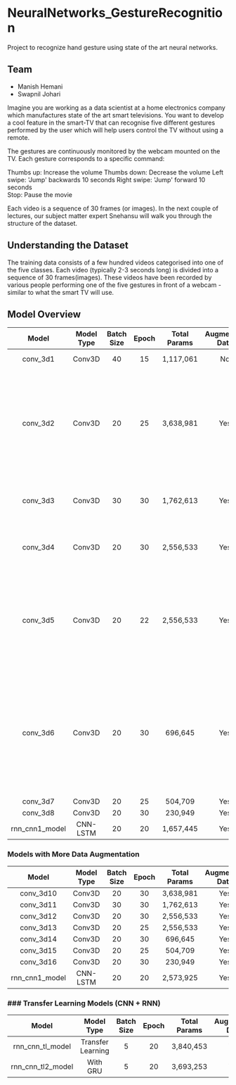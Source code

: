 # NeuralNetworks_GestureRecognition
Project to recognize  hand gesture using state of the art neural networks.

## Team
- Manish Hemani
- Swapnil Johari

Imagine you are working as a data scientist at a home electronics company which manufactures state of the art smart televisions. You want to develop a cool feature in the smart-TV that can recognise five different gestures performed by the user which will help users control the TV without using a remote.

The gestures are continuously monitored by the webcam mounted on the TV. Each gesture corresponds to a specific command:

Thumbs up:  Increase the volume
Thumbs down: Decrease the volume
Left swipe: 'Jump' backwards 10 seconds
Right swipe: 'Jump' forward 10 seconds  
Stop: Pause the movie

Each video is a sequence of 30 frames (or images). In the next couple of lectures, our subject matter expert Snehansu will walk you through the structure of the dataset.

## Understanding the Dataset
The training data consists of a few hundred videos categorised into one of the five classes. Each video (typically 2-3 seconds long) is divided into a sequence of 30 frames(images). These videos have been recorded by various people performing one of the five gestures in front of a webcam - similar to what the smart TV will use. 

## Model Overview

|    **Model**   | **Model Type** | **Batch Size** | **Epoch** | **Total Params** | **Augmented Data** | **Model Size** | **Loss** | **Acuracy** |                                                                     **Comment**                                                                     |
|:--------------:|:--------------:|:--------------:|:---------:|:----------------:|:------------------:|:--------------:|:--------:|:-----------:|:---------------------------------------------------------------------------------------------------------------------------------------------------:|
|    conv_3d1    |     Conv3D     |       40       |     15    |     1,117,061    |         No         |      13.2      |    10%   |     99%     | Overfitting model                                                                                                                                   |
|    conv_3d2    |     Conv3D     |       20       |     25    |     3,638,981    |         Yes        |      42.7      |    31%   |     89%     | Model is not over-fitting. Observed minor oscillations in loss so will   try reducing parameters, by lowering the learning rate to 0.0002            |
|    conv_3d3    |     Conv3D     |       30       |     30    |     1,762,613    |         Yes        |      20.7      |    75%   |     72%     | Results looks stable .by reducing    parameter size by half.                                                                                        |
|    conv_3d4    |     Conv3D     |       20       |     30    |     2,556,533    |         Yes        |      30.1      |    39%   |     86%     | By Adding more layers, model becomes over-fitting.                                                                                                     |
|    conv_3d5    |     Conv3D     |       20       |     22    |     2,556,533    |         Yes        |      30.1      |    38%   |     85%     | After Adding dropouts , validation accuracy is reduced as its not to   learn generalizable features and its further over-fitting                    |
|    conv_3d6    |     Conv3D     |       20       |     30    |      696,645     |         Yes        |       8.2      |    55%   |     81%     | Reducing the number of network parameters by reducing image resolution/   filter size and dense layer neurons. Comparably good validation accuracy. |
|    conv_3d7    |     Conv3D     |       20       |     25    |      504,709     |         Yes        |        6       |    59%   |     78%     |                                                                                                                                                     |
|    conv_3d8    |     Conv3D     |       20       |     30    |      230,949     |         Yes        |       2.8      |    98%   |     61%     |                                                                                                                                                     |
| rnn_cnn1_model |    CNN-LSTM    |       20       |     20    |     1,657,445    |         Yes        |      19.5      |    18%   |     95%     | Model is over-fitting.                                                                                                                              |

### Models with More Data Augmentation

|    **Model**   | **Model Type** | **Batch Size** | **Epoch** | **Total Params** | **Augmented Data** | **Model Size** | **Loss** | **Acuracy** |
|:--------------:|:--------------:|:--------------:|:---------:|:----------------:|:------------------:|:--------------:|:--------:|:-----------:|
|    conv_3d10   |     Conv3D     |       20       |     30    |     3,638,981    |         Yes        |      42.7      |    45%   |     82%     |
|    conv_3d11   |     Conv3D     |       30       |     30    |     1,762,613    |         Yes        |      20.7      |    85%   |     68%     |
|    conv_3d12   |     Conv3D     |       20       |     30    |     2,556,533    |         Yes        |      30.1      |    56%   |     80%     |
|    conv_3d13   |     Conv3D     |       20       |     25    |     2,556,533    |         Yes        |      30.1      |    87%   |     67%     |
|    conv_3d14   |     Conv3D     |       20       |     30    |      696,645     |         Yes        |       8.2      |    47%   |     84%     |
|    conv_3d15   |     Conv3D     |       20       |     25    |      504,709     |         Yes        |        6       |    54%   |     80%     |
|    conv_3d16   |     Conv3D     |       20       |     30    |      230,949     |         Yes        |       2.8      |    85%   |     68%     |
| rnn_cnn1_model |    CNN-LSTM    |       20       |     20    |     2,573,925    |         Yes        |      30.2      |    23%   |     94%     |

### ### Transfer Learning Models (CNN + RNN)
|     **Model**     |   **Model Type**  | **Batch Size** | **Epoch** | **Total Params** | **Augmented Data** | **Model Size** | **Loss** | **Acuracy** |
|:-----------------:|:-----------------:|:--------------:|:---------:|:----------------:|:------------------:|:--------------:|:--------:|:-----------:|
| rnn_cnn_tl_model  | Transfer Learning | 5              | 20        | 3,840,453        | Yes                | 19.9           | 4%       | 99%         |
| rnn_cnn_tl2_model | With GRU          | 5              | 20        | 3,693,253        | Yes                | 43.4           | 1%       | 100%        |

